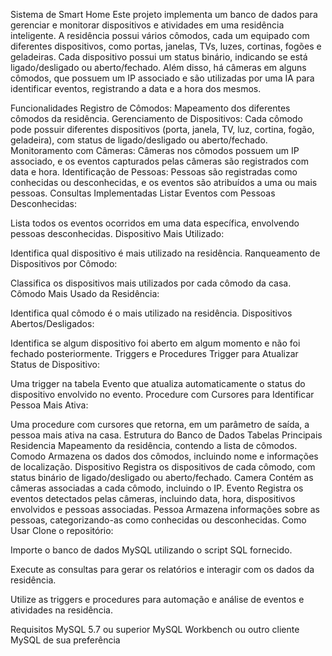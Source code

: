 Sistema de Smart Home
Este projeto implementa um banco de dados para gerenciar e monitorar dispositivos e atividades em uma residência inteligente. A residência possui vários cômodos, cada um equipado com diferentes dispositivos, como portas, janelas, TVs, luzes, cortinas, fogões e geladeiras. Cada dispositivo possui um status binário, indicando se está ligado/desligado ou aberto/fechado. Além disso, há câmeras em alguns cômodos, que possuem um IP associado e são utilizadas por uma IA para identificar eventos, registrando a data e a hora dos mesmos.

Funcionalidades
Registro de Cômodos: Mapeamento dos diferentes cômodos da residência.
Gerenciamento de Dispositivos: Cada cômodo pode possuir diferentes dispositivos (porta, janela, TV, luz, cortina, fogão, geladeira), com status de ligado/desligado ou aberto/fechado.
Monitoramento com Câmeras: Câmeras nos cômodos possuem um IP associado, e os eventos capturados pelas câmeras são registrados com data e hora.
Identificação de Pessoas: Pessoas são registradas como conhecidas ou desconhecidas, e os eventos são atribuídos a uma ou mais pessoas.
Consultas Implementadas
Listar Eventos com Pessoas Desconhecidas:

Lista todos os eventos ocorridos em uma data específica, envolvendo pessoas desconhecidas.
Dispositivo Mais Utilizado:

Identifica qual dispositivo é mais utilizado na residência.
Ranqueamento de Dispositivos por Cômodo:

Classifica os dispositivos mais utilizados por cada cômodo da casa.
Cômodo Mais Usado da Residência:

Identifica qual cômodo é o mais utilizado na residência.
Dispositivos Abertos/Desligados:

Identifica se algum dispositivo foi aberto em algum momento e não foi fechado posteriormente.
Triggers e Procedures
Trigger para Atualizar Status de Dispositivo:

Uma trigger na tabela Evento que atualiza automaticamente o status do dispositivo envolvido no evento.
Procedure com Cursores para Identificar Pessoa Mais Ativa:

Uma procedure com cursores que retorna, em um parâmetro de saída, a pessoa mais ativa na casa.
Estrutura do Banco de Dados
Tabelas Principais
Residencia
Mapeamento da residência, contendo a lista de cômodos.
Comodo
Armazena os dados dos cômodos, incluindo nome e informações de localização.
Dispositivo
Registra os dispositivos de cada cômodo, com status binário de ligado/desligado ou aberto/fechado.
Camera
Contém as câmeras associadas a cada cômodo, incluindo o IP.
Evento
Registra os eventos detectados pelas câmeras, incluindo data, hora, dispositivos envolvidos e pessoas associadas.
Pessoa
Armazena informações sobre as pessoas, categorizando-as como conhecidas ou desconhecidas.
Como Usar
Clone o repositório:

Importe o banco de dados MySQL utilizando o script SQL fornecido.

Execute as consultas para gerar os relatórios e interagir com os dados da residência.

Utilize as triggers e procedures para automação e análise de eventos e atividades na residência.

Requisitos
MySQL 5.7 ou superior
MySQL Workbench ou outro cliente MySQL de sua preferência
